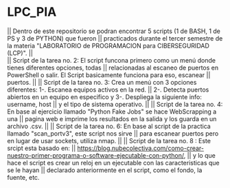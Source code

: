 # LPC_PIA
|| Dentro de este repositorio se podran encontrar 5 scripts (1 de BASH, 1 de PS y 3 de PYTHON) que fueron 
|| practicados durante el tercer semestre de la materia "LABORATORIO de PROGRAMACION para CIBERSEGURIDAD (LCP)".
||  
|| Script de la tarea no. 2: El script funcona primero como un menú donde tienes diferentes opciones, todas
|| relacionadas al escaneo de puertos en PowerShell o salir. El Script basicamente funciona para eso, escanear
|| puertos.
||
|| Script de la tarea no. 3: Crea un menú con 3 opciones diferentes: 1-. Escanea equipos activos en la red.
|| 2-. Detecta puertos abiertos en un equipo en especifico y 3-. Despliega la siguiente info: username, host
|| y el tipo de sistema operativo.
||
|| Script de la tarea no. 4: En base al ejercicio llamado "Python Fake Jobs" se hace WebScrapping a una 
|| pagina web e imprime los resultados en la salida y los guarda en un archivo .csv.
|| 
|| Script de la tarea no. 6: En base al script de la practica llamado "scan_portv3", este script nos sirve
|| para escanear puertos pero en lugar de usar sockets, utiliza nmap.
||
|| Script de la tarea no. 8 : Este srcipt esta basado en:
|| https://blog.nubecolectiva.com/como-crear-nuestro-primer-programa-o-software-ejecutable-con-python/, 
|| y lo que hace el script es crear un reloj en un ejecutable con las caracteristicas que se le hayan
|| declarado anteriormente en el script, como el fondo, la fuente, etc.
